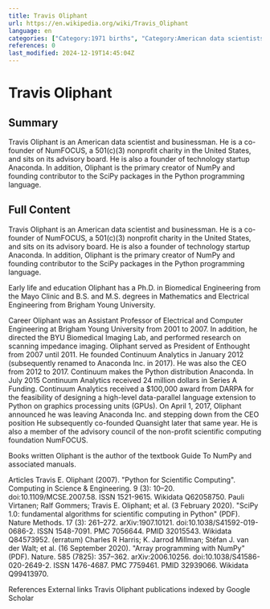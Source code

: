 ```yaml
---
title: Travis Oliphant
url: https://en.wikipedia.org/wiki/Travis_Oliphant
language: en
categories: ["Category:1971 births", "Category:American data scientists", "Category:American statisticians", "Category:Articles with hCards", "Category:Articles with short description", "Category:Brigham Young University alumni", "Category:Cite Q - cites a work with an erratum", "Category:Living people", "Category:Place of birth missing (living people)", "Category:Python (programming language) people", "Category:Short description is different from Wikidata"]
references: 0
last_modified: 2024-12-19T14:45:04Z
---
```


# Travis Oliphant

## Summary

Travis Oliphant is an American data scientist and businessman. He is a co-founder of NumFOCUS, a 501(c)(3) nonprofit charity in the United States, and sits on its advisory board. He is also a founder of technology startup Anaconda. In addition, Oliphant is the primary creator of NumPy and founding contributor to the SciPy packages in the Python programming language.

## Full Content

Travis Oliphant is an American data scientist and businessman. He is a co-founder of NumFOCUS, a 501(c)(3) nonprofit charity in the United States, and sits on its advisory board. He is also a founder of technology startup Anaconda. In addition, Oliphant is the primary creator of NumPy and founding contributor to the SciPy packages in the Python programming language.

Early life and education
Oliphant has a Ph.D. in Biomedical Engineering from the Mayo Clinic and B.S. and M.S. degrees in Mathematics and Electrical Engineering from Brigham Young University.

Career
Oliphant was an Assistant Professor of Electrical and Computer Engineering at Brigham Young University from 2001 to 2007. In addition, he directed the BYU Biomedical Imaging Lab, and performed research on scanning impedance imaging.
Oliphant served as President of Enthought from 2007 until 2011.  He founded Continuum Analytics in January 2012 (subsequently renamed to Anaconda Inc. in 2017). He was also the CEO from 2012 to 2017. Continuum makes the Python distribution Anaconda. In July 2015 Continuum Analytics received 24 million dollars in Series A Funding. Continuum Analytics received a $100,000 award from DARPA for the feasibility of designing a high-level data-parallel language extension to Python on graphics processing units (GPUs). On April 1, 2017, Oliphant announced he was leaving Anaconda Inc. and stepping down from the CEO position He subsequently co-founded Quansight later that same year.
He is also a member of the advisory council of the non-profit scientific computing foundation NumFOCUS.

Books written
Oliphant is the author of the textbook Guide To NumPy and associated manuals.

Articles
Travis E. Oliphant (2007). "Python for Scientific Computing". Computing in Science & Engineering. 9 (3): 10–20. doi:10.1109/MCSE.2007.58. ISSN 1521-9615. Wikidata Q62058750.
Pauli Virtanen; Ralf Gommers; Travis E. Oliphant; et al. (3 February 2020). "SciPy 1.0: fundamental algorithms for scientific computing in Python" (PDF). Nature Methods. 17 (3): 261–272. arXiv:1907.10121. doi:10.1038/S41592-019-0686-2. ISSN 1548-7091. PMC 7056644. PMID 32015543. Wikidata Q84573952. (erratum)
Charles R Harris; K. Jarrod Millman; Stéfan J. van der Walt; et al. (16 September 2020). "Array programming with NumPy" (PDF). Nature. 585 (7825): 357–362. arXiv:2006.10256. doi:10.1038/S41586-020-2649-2. ISSN 1476-4687. PMC 7759461. PMID 32939066. Wikidata Q99413970.

References
External links
Travis Oliphant publications indexed by Google Scholar
